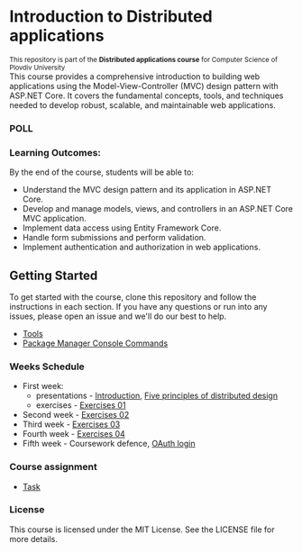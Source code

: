 # Introduction to Distributed applications
<sup>This repository is part of the **Distributed applications course** for Computer Science of Plovdiv University</sup>\
This course provides a comprehensive introduction to building web applications using the Model-View-Controller (MVC) design pattern with ASP.NET Core. It covers the fundamental concepts, tools, and techniques needed to develop robust, scalable, and maintainable web applications.

### POLL

### Learning Outcomes:
By the end of the course, students will be able to:
* Understand the MVC design pattern and its application in ASP.NET Core.
* Develop and manage models, views, and controllers in an ASP.NET Core MVC application.
* Implement data access using Entity Framework Core.
* Handle form submissions and perform validation.
* Implement authentication and authorization in web applications.

## Getting Started
To get started with the course, clone this repository and follow the instructions in each section. If you have any questions or run into any issues, please open an issue and we'll do our best to help.
* [Tools](https://github.com/pkyurkchiev/distributed-applications-cs/blob/master/documentations/tools.md)
* [Package Manager Console Commands](https://github.com/pkyurkchiev/distributed-applications/tree/master/documentations/nuget-console.md)

### Weeks Schedule
* First week: 
  * presentations - [Introduction](https://github.com/pkyurkchiev/distributed-applications-cs/blob/master/presentations/Introduction.pdf), [Five principles of distributed design](https://github.com/pkyurkchiev/distributed-applications/tree/master/documentations/five-principles.md)
  * exercises - [Exercises 01](https://github.com/pkyurkchiev/distributed-applications/tree/master/exercises/01)
* Second week - [Exercises 02](https://github.com/pkyurkchiev/distributed-applications/tree/master/exercises/02)
* Third week - [Exercises 03](https://github.com/pkyurkchiev/distributed-applications/tree/master/exercises/03)
* Fourth week - [Exercises 04](https://github.com/pkyurkchiev/distributed-applications/tree/master/exercises/04)
* Fifth week - Coursework defence, [OAuth login](https://github.com/pkyurkchiev/distributed-applications/tree/master/documentations/oauth.md)

### Course assignment
* [Task](https://github.com/pkyurkchiev/distributed-applications-cs/blob/master/course-work/README.md)

### License
This course is licensed under the MIT License. See the LICENSE file for more details.
